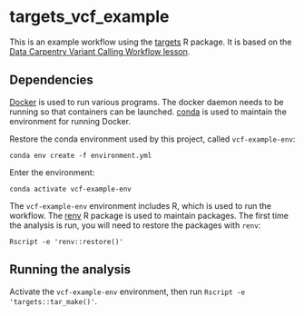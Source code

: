 # targets_vcf_example

This is an example workflow using the [targets](https://github.com/ropensci/targets) R package.
It is based on the [Data Carpentry Variant Calling Workflow lesson](https://datacarpentry.org/wrangling-genomics/04-variant_calling/index.html).

## Dependencies

[Docker](https://www.docker.com/get-started) is used to run various programs. The docker daemon needs to be running so that containers can be launched. [conda](https://docs.conda.io/projects/conda/en/latest/user-guide/install/) is used to maintain the environment for running Docker.

Restore the conda environment used by this project, called `vcf-example-env`:

```
conda env create -f environment.yml
```

Enter the environment:

```
conda activate vcf-example-env
```

The `vcf-example-env` environment includes R, which is used to run the workflow. The [renv](https://rstudio.github.io/renv/index.html) R package is used to maintain packages. The first time the analysis is run, you will need to restore the packages with `renv`:

```
Rscript -e 'renv::restore()'
```

## Running the analysis

Activate the `vcf-example-env` environment, then run `Rscript -e 'targets::tar_make()'`.
